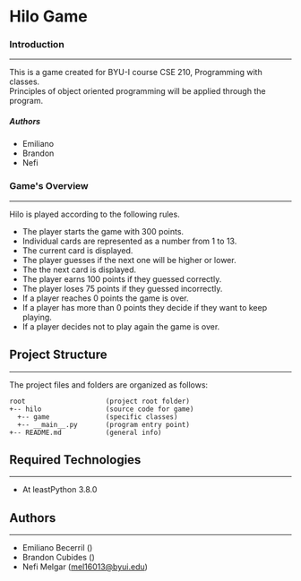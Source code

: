 # Hilo Game

<h3>Introduction</h3>
<hr>
<p>This is a game created for BYU-I course CSE 210, Programming with classes. <br>
Principles of object oriented programming will be applied through the program.</p>
<h5>Authors</h5>
<ul>
  <li>Emiliano</li>
  <li>Brandon</li>
  <li>Nefi</li>
</ul>

<h3>Game's Overview</h3>
<hr>
<p>Hilo is played according to the following rules. </p>
<ul>
    <li>The player starts the game with 300 points.</li>
    <li>Individual cards are represented as a number from 1 to 13.</li>
    <li>The current card is displayed.</li>
    <li>The player guesses if the next one will be higher or lower.</li>
    <li>The the next card is displayed.</li>
    <li>The player earns 100 points if they guessed correctly.</li>
    <li>The player loses 75 points if they guessed incorrectly.</li>
    <li>If a player reaches 0 points the game is over.</li>
    <li>If a player has more than 0 points they decide if they want to keep playing.</li>
    <li>If a player decides not to play again the game is over.</li>
</ul>

## Project Structure
---
The project files and folders are organized as follows:
```
root                    (project root folder)
+-- hilo                (source code for game)
  +-- game              (specific classes)
  +-- __main__.py       (program entry point)
+-- README.md           (general info)
```

## Required Technologies
---
* At leastPython 3.8.0

## Authors
---
* Emiliano Becerril ()
* Brandon Cubides ()
* Nefi Melgar (mel16013@byui.edu)
